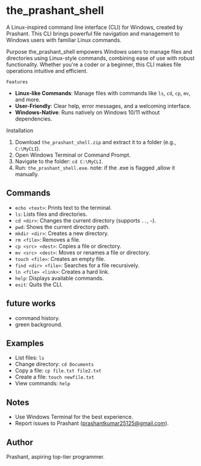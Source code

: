 # the_prashant_shell

A Linux-inspired command line interface (CLI) for Windows, created by Prashant. This CLI brings powerful file navigation and management to Windows users with familiar Linux commands.

 Purpose
the_prashant_shell empowers Windows users to manage files and directories using Linux-style commands, combining ease of use with robust functionality. Whether you're a coder or a beginner, this CLI makes file operations intuitive and efficient.

    Features
- **Linux-like Commands**: Manage files with commands like `ls`, `cd`, `cp`, `mv`, and more.
- **User-Friendly**: Clear help, error messages, and a welcoming interface.
- **Windows-Native**: Runs natively on Windows 10/11 without dependencies.

 Installation
1. Download `the_prashant_shell.zip` and extract it to a folder (e.g., `C:\MyCLI`).
2. Open Windows Terminal or Command Prompt.
3. Navigate to the folder: `cd C:\MyCLI`.
4. Run: `the_prashant_shell.exe`.
note: if the .exe is flagged ,allow it manually.
## Commands
- `echo <text>`: Prints text to the terminal.
- `ls`: Lists files and directories.
- `cd <dir>`: Changes the current directory (supports `..`, `~`).
- `pwd`: Shows the current directory path.
- `mkdir <dir>`: Creates a new directory.
- `rm <file>`: Removes a file.
- `cp <src> <dest>`: Copies a file or directory.
- `mv <src> <dest>`: Moves or renames a file or directory.
- `touch <file>`: Creates an empty file.
- `find <dir> <file>`: Searches for a file recursively.
- `ln <file> <link>`: Creates a hard link.
- `help`: Displays available commands.
- `exit`: Quits the CLI.
## future works
- command history.
- green background.
## Examples
- List files: `ls`
- Change directory: `cd Documents`
- Copy a file: `cp file.txt file2.txt`
- Create a file: `touch newfile.txt`
- View commands: `help`

## Notes
- Use Windows Terminal for the best experience.
- Report issues to Prashant (prashantkumar25125@gmail.com).

## Author
Prashant, aspiring top-tier programmer.